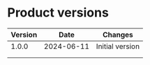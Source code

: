 # Product versions

| Version | Date       | Changes         |
| ------- | ---------- | --------------- |
| 1.0.0   | 2024-06-11 | Initial version |
|         |            |                 |
|         |            |                 |
